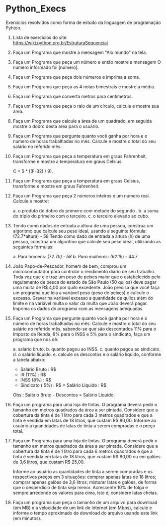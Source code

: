 # Python_Execs
Exercícios resolvidos como forma de estudo da linguagem de programação Pyhton.

1. Lista de exercícios do site: https://wiki.python.org.br/EstruturaSequencial

2. Faça um Programa que mostre a mensagem "Alo mundo" na tela.

3. Faça um Programa que peça um número e então mostre a mensagem O número informado foi [número].

4. Faça um Programa que peça dois números e imprima a soma.

5. Faça um Programa que peça as 4 notas bimestrais e mostre a média.

6. Faça um Programa que converta metros para centímetros.

7. Faça um Programa que peça o raio de um círculo, calcule e mostre sua área.

8. Faça um Programa que calcule a área de um quadrado, em seguida mostre o dobro desta área para o usuário.

9. Faça um Programa que pergunte quanto você ganha por hora e o número de horas trabalhadas no mês. Calcule e mostre o total do seu salário no referido mês.

10. Faça um Programa que peça a temperatura em graus Fahrenheit, transforme e mostre a temperatura em graus Celsius.

    C = 5 * ((F-32) / 9). 

11. Faça um Programa que peça a temperatura em graus Celsius, transforme e mostre em graus Fahrenheit.

12. Faça um Programa que peça 2 números inteiros e um número real. Calcule e mostre:

    a. o produto do dobro do primeiro com metade do segundo .
    b. a soma do triplo do primeiro com o terceiro.
    c. o terceiro elevado ao cubo. 

13. Tendo como dados de entrada a altura de uma pessoa, construa um algoritmo que calcule seu peso ideal, usando a seguinte fórmula: (72.7*altura) - 58
Tendo como dado de entrada a altura (h) de uma pessoa, construa um algoritmo que calcule seu peso ideal, utilizando as seguintes fórmulas:

    a. Para homens: (72.7*h) - 58
    b. Para mulheres: (62.1*h) - 44.7 

14. João Papo-de-Pescador, homem de bem, comprou um microcomputador para controlar o rendimento diário de seu trabalho. Toda vez que ele traz um peso de peixes maior que o estabelecido pelo regulamento de pesca do estado de São Paulo (50 quilos) deve pagar uma multa de R$ 4,00 por quilo excedente. João precisa que você faça um programa que leia a variável peso (peso de peixes) e calcule o excesso. Gravar na variável excesso a quantidade de quilos além do limite e na variável multa o valor da multa que João deverá pagar. Imprima os dados do programa com as mensagens adequadas.

15. Faça um Programa que pergunte quanto você ganha por hora e o número de horas trabalhadas no mês. Calcule e mostre o total do seu salário no referido mês, sabendo-se que são descontados 11% para o Imposto de Renda, 8% para o INSS e 5% para o sindicato, faça um programa que nos dê:

    a. salário bruto.
    b. quanto pagou ao INSS.
    c. quanto pagou ao sindicato.
    d. o salário líquido.
    e. calcule os descontos e o salário líquido, conforme a tabela abaixo:

    + Salário Bruto : R$
    - IR (11%) : R$
    - INSS (8%) : R$
    - Sindicato ( 5%) : R$
    = Salário Liquido : R$

    Obs.: Salário Bruto - Descontos = Salário Líquido. 

16. Faça um programa para uma loja de tintas. O programa deverá pedir o tamanho em metros quadrados da área a ser pintada. Considere que a cobertura da tinta é de 1 litro para cada 3 metros quadrados e que a tinta é vendida em latas de 18 litros, que custam R$ 80,00. Informe ao usuário a quantidades de latas de tinta a serem compradas e o preço total.

17. Faça um Programa para uma loja de tintas. O programa deverá pedir o tamanho em metros quadrados da área a ser pintada. Considere que a cobertura da tinta é de 1 litro para cada 6 metros quadrados e que a tinta é vendida em latas de 18 litros, que custam R$ 80,00 ou em galões de 3,6 litros, que custam R$ 25,00.

    Informe ao usuário as quantidades de tinta a serem compradas e os respectivos preços em 3 situações:
    comprar apenas latas de 18 litros;
    comprar apenas galões de 3,6 litros;
    misturar latas e galões, de forma que o desperdício de tinta seja menor. Acrescente 10% de folga e sempre arredonde os valores para cima, isto é, considere latas cheias. 

18. Faça um programa que peça o tamanho de um arquivo para download (em MB) e a velocidade de um link de Internet (em Mbps), calcule e informe o tempo aproximado de download do arquivo usando este link (em minutos). 
